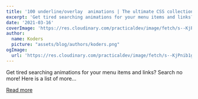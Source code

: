 ```yaml
---
title: '100 underline/overlay  animations | The ultimate CSS collection 🥇'
excerpt: 'Get tired searching animations for your menu items and links? Search no more! Here is a list of more...'
date: '2021-03-16'
coverImage: 'https://res.cloudinary.com/practicaldev/image/fetch/s--KjPnib1g--/c_imagga_scale,f_auto,fl_progressive,h_420,q_66,w_1000/https://dev-to-uploads.s3.amazonaws.com/uploads/articles/vevb2z73mab3trcg1zs8.gif'
author:
  name: Koders
  picture: "assets/blog/authors/koders.png"
ogImage:
  url: 'https://res.cloudinary.com/practicaldev/image/fetch/s--KjPnib1g--/c_imagga_scale,f_auto,fl_progressive,h_420,q_66,w_1000/https://dev-to-uploads.s3.amazonaws.com/uploads/articles/vevb2z73mab3trcg1zs8.gif'
---
```


Get tired searching animations for your menu items and links? Search no more! Here is a list of more...

[Read more](https://dev.to/afif/100-underline-overlay-animation-the-ultimate-css-collection-4p40)
